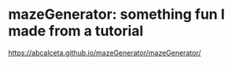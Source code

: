 # mazeGenerator: something fun I made from a tutorial
https://abcalceta.github.io/mazeGenerator/mazeGenerator/
